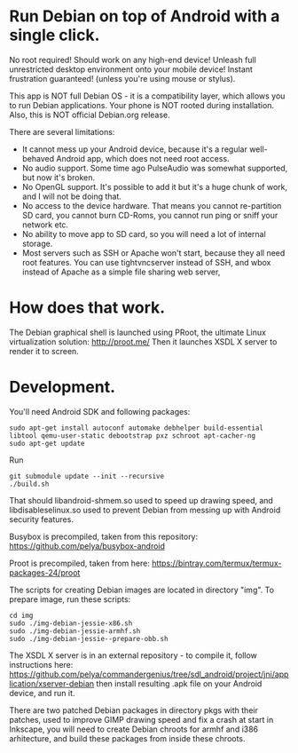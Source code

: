 Run Debian on top of Android with a single click.
=================================================

No root required! Should work on any high-end device!
Unleash full unrestricted desktop environment onto your mobile device!
Instant frustration guaranteed! (unless you're using mouse or stylus).

This app is NOT full Debian OS - it is a compatibility layer, which allows you to run Debian applications.
Your phone is NOT rooted during installation.
Also, this is NOT official Debian.org release.

There are several limitations:

- It cannot mess up your Android device, because it's a regular well-behaved Android app, which does not need root access.
- No audio support. Some time ago PulseAudio was somewhat supported, but now it's broken.
- No OpenGL support. It's possible to add it but it's a huge chunk of work, and I will not be doing that.
- No access to the device hardware. That means you cannot re-partition SD card, you cannot burn CD-Roms, you cannot run ping or sniff your network etc.
- No ability to move app to SD card, so you will need a lot of internal storage.
- Most servers such as SSH or Apache won't start, because they all need root features.
  You can use tightvncserver instead of SSH, and wbox instead of Apache as a simple file sharing web server,

How does that work.
===================

The Debian graphical shell is launched using PRoot, the ultimate Linux virtualization solution: http://proot.me/
Then it launches XSDL X server to render it to screen.

Development.
============

You'll need Android SDK and following packages:
```
sudo apt-get install autoconf automake debhelper build-essential libtool qemu-user-static debootstrap pxz schroot apt-cacher-ng
sudo apt-get update
```

Run
```
git submodule update --init --recursive
./build.sh
```
That should libandroid-shmem.so used to speed up drawing speed,
and libdisableselinux.so used to prevent Debian from messing up with Android security features.

Busybox is precompiled, taken from this repository:
https://github.com/pelya/busybox-android

Proot is precompiled, taken from here:
https://bintray.com/termux/termux-packages-24/proot

The scripts for creating Debian images are located in directory "img".
To prepare image, run these scripts:
```
cd img
sudo ./img-debian-jessie-x86.sh
sudo ./img-debian-jessie-armhf.sh
sudo ./img-debian-jessie--prepare-obb.sh
```

The XSDL X server is in an external repository - to compile it, follow instructions here:
https://github.com/pelya/commandergenius/tree/sdl_android/project/jni/application/xserver-debian
then install resulting .apk file on your Android device, and run it.

There are two patched Debian packages in directory pkgs with their patches,
used to improve GIMP drawing speed and fix a crash at start in Inkscape,
you will need to create Debian chroots for armhf and i386 arhitecture,
and build these packages from inside these chroots.
